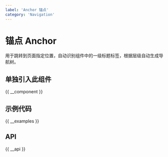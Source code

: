 ```yaml
---
label: 'Anchor 锚点'
category: 'Navigation'
---
```


# 锚点 Anchor

用于跳转到页面指定位置，自动识别组件中的一级标题标签，根据层级自动生成导航树。

## 单独引入此组件

{{ __component }}

## 示例代码

{{ __examples }}

## API

{{ __api }}
